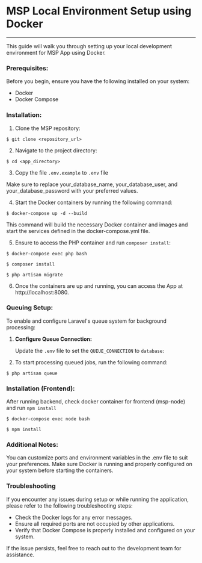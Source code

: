# MSP Local Environment Setup using Docker

---

This guide will walk you through setting up your local development environment for MSP App using Docker.

### Prerequisites:
Before you begin, ensure you have the following installed on your system:
- Docker
- Docker Compose

### Installation:
1. Clone the MSP repository:

```
$ git clone <repository_url>
```
2. Navigate to the project directory:
``` 
$ cd <app_directory>
```
3. Copy the file `.env.example` to `.env` file

Make sure to replace your_database_name, your_database_user, and your_database_password with your preferred values.

4. Start the Docker containers by running the following command:
 
```
$ docker-compose up -d --build
```
This command will build the necessary Docker container and images and start the services defined in the docker-compose.yml file.

5. Ensure to access the PHP container and run `composer install`:
```
$ docker-compose exec php bash

$ composer install

$ php artisan migrate
```

6. Once the containers are up and running, you can access the App at http://localhost:8080.

### Queuing Setup:
To enable and configure Laravel's queue system for background processing:

1. **Configure Queue Connection:**

   Update the `.env` file to set the `QUEUE_CONNECTION` to `database`:

2. To start processing queued jobs, run the following command:

 ```
 $ php artisan queue
 ```

### Installation (Frontend):
After running backend, check docker container for frontend (msp-node) and run `npm install`
```
$ docker-compose exec node bash

$ npm install
```

### Additional Notes:
You can customize ports and environment variables in the .env file to suit your preferences.
Make sure Docker is running and properly configured on your system before starting the containers.

### Troubleshooting
If you encounter any issues during setup or while running the application, please refer to the following troubleshooting steps:

- Check the Docker logs for any error messages.
- Ensure all required ports are not occupied by other applications.
- Verify that Docker Compose is properly installed and configured on your system.

If the issue persists, feel free to reach out to the development team for assistance.

